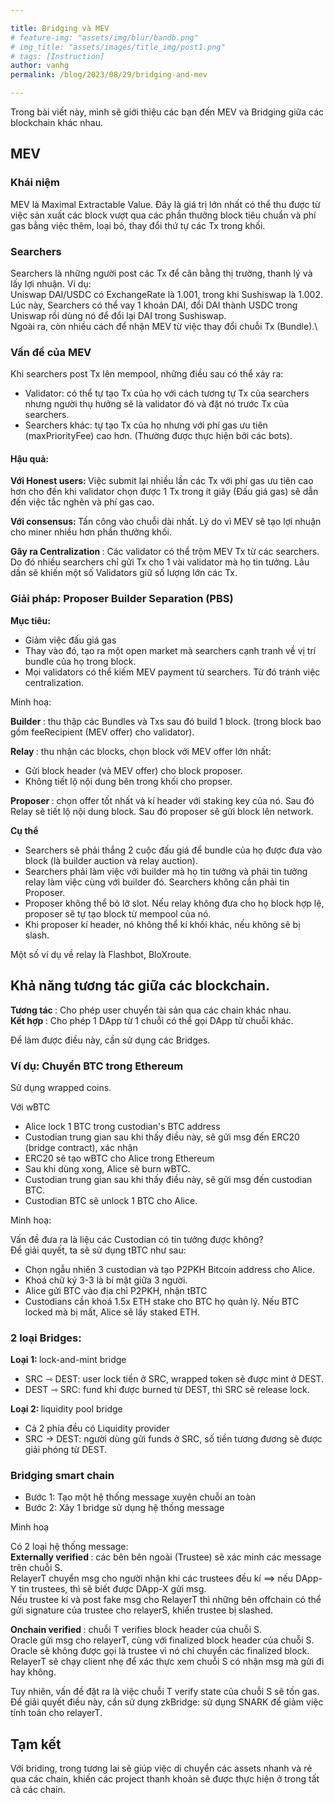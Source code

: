 ```yaml
---

title: Bridging và MEV
# feature-img: "assets/img/blur/bandb.png"
# img_title: "assets/images/title_img/post1.png"
# tags: [Instruction]
author: vanhg
permalink: /blog/2023/08/29/bridging-and-mev

---
```


Trong bài viết này, mình sẽ giới thiệu các bạn đến MEV và Bridging giữa các blockchain khác nhau.

## MEV
### Khái niệm
MEV là Maximal Extractable Value. Đây là giá trị lớn nhất có thể thu được từ việc sản xuất các block vượt qua các phần thưởng block tiêu chuẩn và phí gas bằng việc thêm, loại bỏ, thay đổi thứ tự các Tx trong khối.

### Searchers
Searchers là những người post các Tx để cân bằng thị trường, thanh lý và lấy lợi nhuận. Ví dụ: <br>
Uniswap DAI/USDC có ExchangeRate là 1.001, trong khi Sushiswap là 1.002.  Lúc này, Searchers có thể vay 1 khoản DAI, đổi DAI thành USDC trong Uniswap rồi dùng nó để đổi lại DAI trong Sushiswap.  <br>
Ngoài ra, còn nhiều cách để nhận MEV từ việc thay đổi chuỗi Tx (Bundle).\

### Vấn đề của MEV
Khi searchers post Tx lên mempool, những điều sau có thể xảy ra:
- Validator: có thể tự tạo Tx của họ với cách tương tự Tx của searchers nhưng người thụ hưởng sẽ là validator đó và đặt nó trước Tx của searchers. 
- Searchers khác: tự tạo Tx của họ nhưng với phí gas ưu tiên (maxPriorityFee) cao hơn. (Thường được thực hiện bởi các bots).

#### Hậu quả:
<Strong> Với Honest users: </strong> Việc submit lại nhiều lần các Tx với phí gas ưu tiên cao hơn cho đến khi validator chọn được 1 Tx trong ít giây (Đấu giá gas) sẽ dẫn đến việc tắc nghẽn và phí gas cao.  

<Strong> Với consensus: </strong> Tấn công vào chuỗi dài nhất. Lý do vì MEV sẽ tạo lợi nhuận cho miner nhiều hơn phần thưởng khối.

<Strong> Gây ra Centralization </strong>: Các validator có thể trộm MEV Tx từ các searchers. Do đó nhiều searchers chỉ gửi Tx cho 1 vài validator mà họ tin tưởng. Lâu dần sẽ khiến một số Validators giữ số lượng lớn các Tx.

### Giải pháp: Proposer Builder Separation (PBS)
<strong> Mục tiêu: </strong>
- Giảm việc đấu giá gas
- Thay vào đó, tạo ra một open market mà searchers cạnh tranh về vị trí bundle của họ trong block.
- Mọi validators có thể kiếm MEV payment từ searchers. Từ đó tránh việc centralization.

Minh hoạ:

<strong> Builder </strong>: thu thập các Bundles và Txs sau đó build 1 block. (trong block bao gồm feeRecipient (MEV offer) cho validator).

<strong> Relay </strong>: thu nhận các blocks, chọn block với MEV offer lớn nhất:
- Gửi block header (và MEV offer) cho block proposer.
- Không tiết lộ nội dung bên trong khối cho propser.

<strong> Proposer </strong>: chọn offer tốt nhất và kí header với staking key của nó. Sau đó Relay sẽ tiết lộ nội dung block. Sau đó proposer sẽ gửi block lên network.

<strong> Cụ thể </strong>
- Searchers sẽ phải thắng 2 cuộc đấu giá để bundle của họ được đưa vào block (là builder auction và relay auction).
- Searchers phải làm việc với builder mà họ tin tưởng và phải tin tưởng relay làm việc cùng với builder đó. Searchers không cần phải tin Proposer.
- Proposer không thể bỏ lỡ slot. Nếu relay không đưa cho họ block hợp lệ, proposer sẽ tự tạo block từ mempool của nó. 
- Khi proposer kí header, nó không thể kí khối khác, nếu không sẽ bị slash.

Một số ví dụ về relay là Flashbot, BloXroute.

## Khả năng tương tác giữa các blockchain.

<strong> Tương tác </strong>: Cho phép user chuyển tài sản qua các chain khác nhau. <br>
<strong> Kết hợp </strong>: Cho phép 1 DApp từ 1 chuỗi có thể  gọi DApp từ chuỗi khác.

Để làm được điều này, cần sử dụng các Bridges.

### Ví dụ: Chuyển BTC trong Ethereum
Sử dụng wrapped coins.

Với wBTC
- Alice lock 1 BTC trong custodian's BTC address
- Custodian trung gian sau khi thấy điều này, sẽ gửi msg đến ERC20 (bridge contract), xác nhận
- ERC20 sẽ tạo wBTC cho Alice trong Ethereum
- Sau khi dùng xong, Alice sẽ burn wBTC. 
- Custodian trung gian sau khi thấy điều này, sẽ gửi msg đến custodian BTC.
- Custodian BTC sẽ unlock 1 BTC cho Alice.

Minh hoạ:

Vấn đề đưa ra là liệu các Custodian có tin tưởng được không? <br>
Để giải quyết, ta sẽ sử dụng tBTC như sau:
- Chọn ngẫu nhiên 3 custodian và tạo P2PKH Bitcoin address cho Alice.
- Khoá chữ ký 3-3 là bí mật giữa 3 người.
- Alice gửi BTC vào địa chỉ P2PKH, nhận tBTC
- Custodians cần khoá 1.5x ETH stake cho BTC họ quản lý. Nếu BTC locked mà bị mất, Alice sẽ lấy staked ETH.

### 2 loại Bridges:
<strong> Loại 1: </strong> lock-and-mint bridge
- SRC ⇾ DEST: user lock tiền ở SRC, wrapped token sẽ được mint ở DEST.
- DEST ⇾ SRC: fund khi được burned từ DEST, thì SRC sẽ release lock.

<strong> Loại 2: </strong> liquidity pool bridge
- Cả 2 phía đều có Liquidity provider
- SRC -> DEST: người dùng gửi funds ở SRC, số tiền tương đương sẽ được giải phóng từ DEST.

### Bridging smart chain
- Bước 1: Tạo một hệ thống message xuyên chuỗi an toàn
- Bước 2: Xây 1 bridge sử dụng hệ thống message

Minh hoạ

Có 2 loại hệ thống message: <br>
<strong> Externally verified </strong>: các bên bên ngoài (Trustee) sẽ xác minh các message trên chuỗi S. <br>
RelayerT chuyển msg cho người nhận khi các trustees đều kí ⟹ nếu DApp-Y tin trustees, thì sẽ biết được DApp-X gửi msg. <br>
Nếu trustee kí và post fake msg cho RelayerT thì những bên offchain có thể gửi signature của trustee cho relayerS, khiến trustee bị slashed.

<strong> Onchain verified </strong>: chuỗi T verifies block header của chuỗi S. <br>
Oracle gửi msg cho relayerT, cùng với finalized block header của chuỗi S. Oracle sẽ không được gọi là trustee vì nó chỉ chuyển các finalized block.<br>
RelayerT sẽ chạy client nhẹ để xác thực xem chuỗi S có nhận msg mà gửi đi hay không. 

Tuy nhiên, vấn đề đặt ra là việc chuỗi T verify state của chuỗi S sẽ tốn gas. Để giải quyết điều này, cần sử dụng zkBridge: sử dụng SNARK để giảm việc tính toán cho relayerT.


## Tạm kết
Với briding, trong tương lai sẽ giúp việc di chuyển các assets nhanh và rẻ qua các chain, khiến các project thanh khoản sẽ được thực hiện ở trong tất cả các chain. 